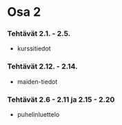 # Osa 2

### Tehtävät 2.1. - 2.5.
* kurssitiedot
### Tehtävät 2.12. - 2.14.
* maiden-tiedot
### Tehtävät 2.6 - 2.11 ja 2.15 - 2.20
* puhelinluettelo
